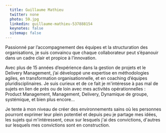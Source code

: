 ```yaml
---
  title: Guillaume Mathieu
  twitter: none
  photo: 59.jpg
  linkedin: guillaume-mathieu-537888154
  keynotes: false
  sitemap: false
---
```

Passionné par l’accompagnement des équipes et la structuration des organisations, je suis convaincu que chaque collaborateur peut s’épanouir dans un cadre clair et propice à l’innovation.

Avec plus de 15 années d’expérience dans la gestion de projets et le Delivery Management, j’ai développé une expertise en méthodologies agiles, en transformation organisationnelle, et en coaching d’équipes pluridisciplinaires. Je suis curieux et de ce fait je m'intéresse à pas mal de sujets en lien de près ou de loin avec mes activités opérationnelles : Product Management, Management, Delivery, Dynamique de groupe, systémique, et bien plus encore...

Je tente à mon niveau de créer des environnements sains où les personnes pourront exprimer leur plein potentiel et depuis peu je partage mes idées, les sujets qui m'intéressent, ceux sur lesquels j'ai des convictions, d'autres sur lesquels mes convictions sont en construction.